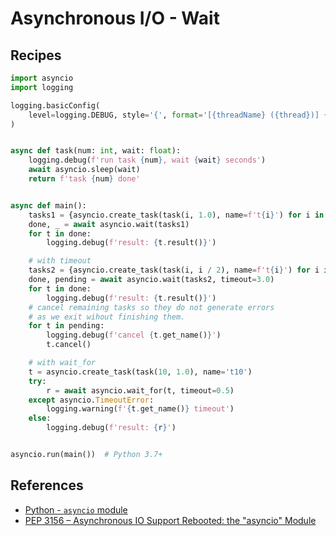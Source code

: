 # Asynchronous I/O - Wait

## Recipes

```python
import asyncio
import logging

logging.basicConfig(
    level=logging.DEBUG, style='{', format='[{threadName} ({thread})] {message}'
)


async def task(num: int, wait: float):
    logging.debug(f'run task {num}, wait {wait} seconds')
    await asyncio.sleep(wait)
    return f'task {num} done'


async def main():
    tasks1 = {asyncio.create_task(task(i, 1.0), name=f't{i}') for i in range(5)}
    done, _ = await asyncio.wait(tasks1)
    for t in done:
        logging.debug(f'result: {t.result()}')

    # with timeout
    tasks2 = {asyncio.create_task(task(i, i / 2), name=f't{i}') for i in range(5, 10)}
    done, pending = await asyncio.wait(tasks2, timeout=3.0)
    for t in done:
        logging.debug(f'result: {t.result()}')
    # cancel remaining tasks so they do not generate errors
    # as we exit wihout finishing them.
    for t in pending:
        logging.debug(f'cancel {t.get_name()}')
        t.cancel()

    # with wait_for
    t = asyncio.create_task(task(10, 1.0), name='t10')
    try:
        r = await asyncio.wait_for(t, timeout=0.5)
    except asyncio.TimeoutError:
        logging.warning(f'{t.get_name()} timeout')
    else:
        logging.debug(f'result: {r}')


asyncio.run(main())  # Python 3.7+
```

## References

- [Python - `asyncio` module](https://docs.python.org/3/library/asyncio.html)
- [PEP 3156 – Asynchronous IO Support Rebooted: the "asyncio" Module](https://peps.python.org/pep-3156/)
